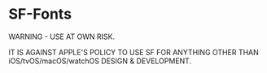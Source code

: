 # SF-Fonts
WARNING - USE AT OWN RISK.

IT IS AGAINST APPLE'S POLICY TO USE SF FOR ANYTHING OTHER THAN iOS/tvOS/macOS/watchOS DESIGN & DEVELOPMENT.